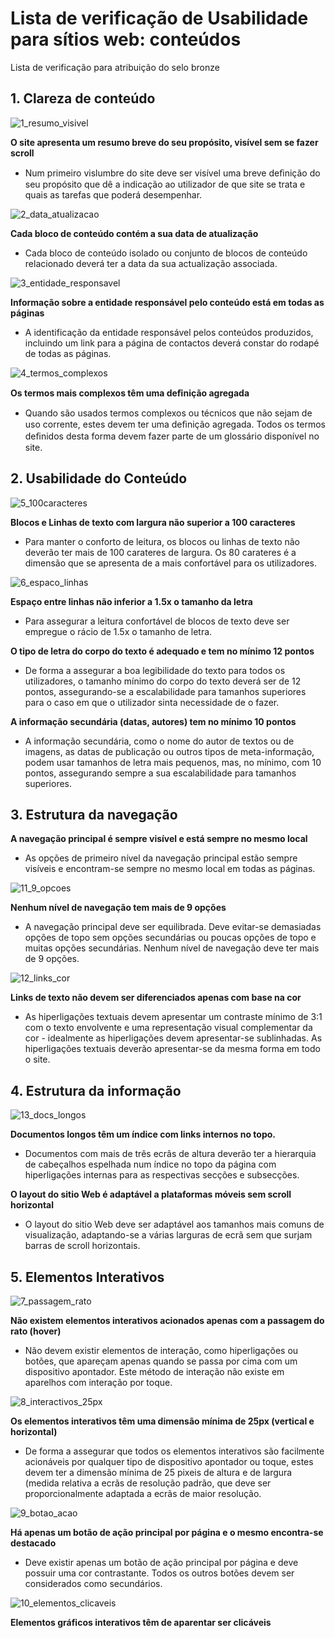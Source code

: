 # Lista de verificação de Usabilidade para sítios web: conteúdos

Lista de verificação para atribuição do selo bronze

## 1. Clareza de conteúdo

![1_resumo_visivel](https://user-images.githubusercontent.com/35463404/53648239-4df0b800-3c37-11e9-95f6-3efa8b3b08f0.png)

**O site apresenta um resumo breve do seu propósito, visível sem se fazer scroll**
- Num primeiro vislumbre do site deve ser visível uma breve deﬁnição do seu propósito que dê a indicação ao utilizador de que site se trata e quais as tarefas que poderá desempenhar.

![2_data_atualizacao](https://user-images.githubusercontent.com/35463404/53650892-78de0a80-3c3d-11e9-836e-6523a09dcfa7.png)

**Cada bloco de conteúdo contém a sua data de atualização**
- Cada bloco de conteúdo isolado ou conjunto de blocos de conteúdo relacionado deverá ter a data da sua actualização associada.

![3_entidade_responsavel](https://user-images.githubusercontent.com/35463404/53650908-82677280-3c3d-11e9-9830-d372b4748535.png)

**Informação sobre a entidade responsável pelo conteúdo está em todas as páginas**
- A identificação da entidade responsável pelos conteúdos produzidos, incluindo um link para a página de contactos deverá constar do rodapé de todas as páginas.

![4_termos_complexos](https://user-images.githubusercontent.com/35463404/53650914-85faf980-3c3d-11e9-8bfb-54f86c2aadc4.png)

**Os termos mais complexos têm uma deﬁnição agregada**
- Quando são usados termos complexos ou técnicos que não sejam de uso corrente, estes devem ter uma deﬁnição agregada. Todos os termos deﬁnidos desta forma devem fazer parte de um glossário disponível no site.


## 2. Usabilidade do Conteúdo

![5_100caracteres](https://user-images.githubusercontent.com/35463404/53651063-cfe3df80-3c3d-11e9-94be-b85960ea4e89.png)

**Blocos e Linhas de texto com largura não superior a 100 caracteres**
- Para manter o conforto de leitura, os blocos ou linhas de texto não deverão ter mais de 100 carateres de largura. Os 80 carateres é a dimensão que se apresenta de a mais confortável para os utilizadores.
 
 ![6_espaco_linhas](https://user-images.githubusercontent.com/35463404/53651069-d2463980-3c3d-11e9-8a10-dd418840230e.png)
 
**Espaço entre linhas não inferior a 1.5x o tamanho da letra**
- Para assegurar a leitura confortável de blocos de texto deve ser empregue o rácio de 1.5x o tamanho de letra.

**O tipo de letra do corpo do texto é adequado e tem no mínimo 12 pontos**
- De forma a assegurar a boa legibilidade do texto para todos os utilizadores, o tamanho mínimo do corpo do texto deverá ser de 12 pontos, assegurando-se a escalabilidade para tamanhos superiores para o caso em que o utilizador sinta necessidade de o fazer.

**A informação secundária (datas, autores) tem no mínimo 10 pontos**
- A informação secundária, como o nome do autor de textos ou de imagens, as datas de publicação ou outros tipos de meta-informação, podem usar tamanhos de letra mais pequenos, mas, no mínimo, com 10 pontos, assegurando sempre a sua escalabilidade para tamanhos superiores.

## 3. Estrutura da navegação

**A navegação principal é sempre visível e está sempre no mesmo local**
- As opções de primeiro nível da navegação principal estão sempre visíveis e encontram-se sempre no mesmo local em todas as páginas.

![11_9_opcoes](https://user-images.githubusercontent.com/35463404/53654506-c78fa280-3c45-11e9-90c9-8950b30f63c1.png)

**Nenhum nível de navegação tem mais de 9 opções**
- A navegação principal deve ser equilibrada. Deve evitar-se demasiadas opções de topo sem opções secundárias ou poucas opções de topo e muitas opções secundárias. Nenhum nível de navegação deve ter mais de 9 opções.

![12_links_cor](https://user-images.githubusercontent.com/35463404/53654718-52709d00-3c46-11e9-9a62-927ce62bb4ef.png)

**Links de texto não devem ser diferenciados apenas com base na cor**
- As hiperligações textuais devem apresentar um contraste mínimo de 3:1 com o texto envolvente e uma representação visual complementar da cor - idealmente as hiperligações devem apresentar-se sublinhadas. As hiperligações textuais deverão apresentar-se da mesma forma em todo o site.

## 4. Estrutura da informação

![13_docs_longos](https://user-images.githubusercontent.com/35463404/53654866-b1cead00-3c46-11e9-9f0a-fa24abfc402e.png)

**Documentos longos têm um índice com links internos no topo.**
- Documentos com mais de três ecrãs de altura deverão ter a hierarquia de cabeçalhos espelhada num índice no topo da página com hiperligações internas para as respectivas secções e subsecções.

**O layout do sitio Web é adaptável a plataformas móveis sem scroll horizontal**
- O layout do sitio Web deve ser adaptável aos tamanhos mais comuns de visualização, adaptando-se a várias larguras de ecrã sem que surjam barras de scroll horizontais.

## 5. Elementos Interativos

![7_passagem_rato](https://user-images.githubusercontent.com/35463404/53651073-d4a89380-3c3d-11e9-96bb-b0ce06e5b862.png)

**Não existem elementos interativos acionados apenas com a passagem do rato (hover)**
- Não devem existir elementos de interação, como hiperligações ou botões, que apareçam apenas quando se passa por cima com um dispositivo apontador. Este método de interação não existe em aparelhos com interação por toque.
 
![8_interactivos_25px](https://user-images.githubusercontent.com/35463404/53651080-d7a38400-3c3d-11e9-9205-f8b316de18d7.png)

**Os elementos interativos têm uma dimensão mínima de 25px (vertical e horizontal)**
- De forma a assegurar que todos os elementos interativos são facilmente acionáveis por qualquer tipo de dispositivo apontador ou toque, estes devem ter a dimensão mínima de 25 pixeis de altura e de largura (medida relativa a ecrãs de resolução padrão, que deve ser proporcionalmente adaptada a ecrãs de maior resolução.
 
![9_botao_acao](https://user-images.githubusercontent.com/35463404/53651085-da05de00-3c3d-11e9-81fa-3dca03152967.png)

**Há apenas um botão de ação principal por página e o mesmo encontra-se destacado**
- Deve existir apenas um botão de ação principal por página e deve possuir uma cor contrastante. Todos os outros botões devem  ser considerados como secundários.

![10_elementos_clicaveis](https://user-images.githubusercontent.com/35463404/53651095-dd00ce80-3c3d-11e9-97f4-5050793b8656.png)
 
**Elementos gráficos interativos têm de aparentar ser clicáveis**
